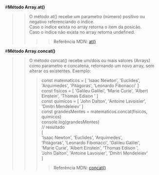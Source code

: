 #**Método Array.at()**
>>O método at() recebe um parametro (número) positivo ou negativo referenciando o índice.\
>>Caso o índice exista no array retorna o item da posicão.\
>>Caso o índice não exista no array retorna undefined.
>>>>Referência MDN: [at()](https://developer.mozilla.org/pt-BR/docs/Web/JavaScript/Reference/Global_Objects/Array/at)

#**Método Array.concat()**
>>O método concat() recebe um/dois ou mais valores (Arrays) como parametro e concatena, retornando um novo array, sem alterar os existentes.
>Exemplo:
>>>const matematicos = [
    'Isaac Newton',
    'Euclides',
    'Arquimedes',
    'Pitágoras',
    'Leonardo Fibonacci'
]\
>>>const fisicos = [
    'Galileu Galilei',
    'Marie Curie',
    'Albert Einstein',
    'Thomas Edison '
]\
>>>const quimicos = [
    'John Dalton',
    'Antoine Lavoisier',
    'Dmitri Mendeleiev'
]\
>>>const grandesMentes = matematicos.concat(fisicos, quimicos)\
>>>console.log(grandesMentes)\
// resultado\
>>>[\
  'Isaac Newton',
  'Euclides',
  'Arquimedes',\
  'Pitágoras',
  'Leonardo Fibonacci',
  'Galileu Galilei',\
  'Marie Curie',
  'Albert Einstein',
  'Thomas Edison ',\
  'John Dalton',
  'Antoine Lavoisier',
  'Dmitri Mendeleiev'\
]
>>>>Referência MDN: [concat()](https://developer.mozilla.org/pt-BR/docs/Web/JavaScript/Reference/Global_Objects/Array/concat)

